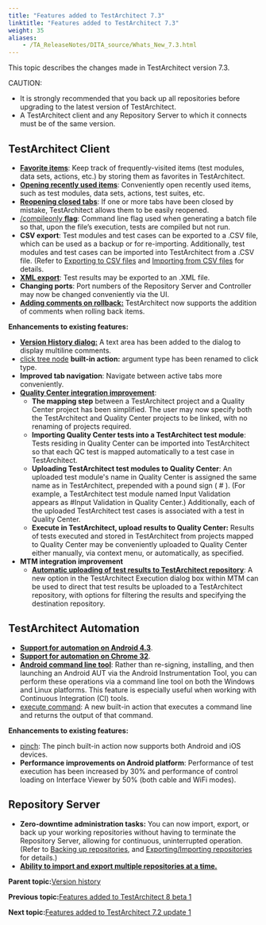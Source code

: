 ```yaml
--- 
title: "Features added to TestArchitect 7.3"
linktitle: "Features added to TestArchitect 7.3"
weight: 35
aliases: 
    - /TA_ReleaseNotes/DITA_source/Whats_New_7.3.html
---
```


This topic describes the changes made in TestArchitect version 7.3.

CAUTION:

-   It is strongly recommended that you back up all repositories before upgrading to the latest version of TestArchitect.
-   A TestArchitect client and any Repository Server to which it connects must be of the same version.

## TestArchitect Client

-   [**Favorite items**](/TA_Help/Topics/Favorite_items.html): Keep track of frequently-visited items \(test modules, data sets, actions, etc.\) by storing them as favorites in TestArchitect.
-   [**Opening recently used items**](/TA_Help/Topics/Opening_recent_items.html): Conveniently open recently used items, such as test modules, data sets, actions, test suites, etc.
-   [**Reopening closed tabs**](/TA_Help/Topics/Recovering_closed_items.html): If one or more tabs have been closed by mistake, TestArchitect allows them to be easily reopened.
-   [/compileonly **flag**](/TA_Help/Topics/Test_exec_cmd.html): Command line flag used when generating a batch file so that, upon the file’s execution, tests are compiled but not run.
-   **CSV export**: Test modules and test cases can be exported to a .CSV file, which can be used as a backup or for re-importing. Additionally, test modules and test cases can be imported into TestArchitect from a .CSV file. \(Refer to [Exporting to CSV files](/TA_Help/Topics/Exporing_to_CSV.html) and [Importing from CSV files](/TA_Help/Topics/Importing_from_CSV.html) for details.
-   [**XML export**](/TA_Help/Topics/Test_result_export_XML.html): Test results may be exported to an .XML file.
-   **Changing ports**: Port numbers of the Repository Server and Controller may now be changed conveniently via the UI.
-   [**Adding comments on rollback:**](/TA_Help/Topics/Project_items_revision_roll_back.html) TestArchitect now supports the addition of comments when rolling back items.


**Enhancements to existing features:**

-   [**Version History dialog:**](/TA_Help/Topics/Project_items_history.html) A text area has been added to the dialog to display multiline comments.
-   [click tree node](/TA_Automation/Topics/bia_click_tree_node.html) **built-in action:** argument type has been renamed to click type.
-   **Improved tab navigation**: Navigate between active tabs more conveniently.
-   [**Quality Center integration improvement**](/TA_Help/Topics/Integration_QC_intro.html):
    -   **The mapping step** between a TestArchitect project and a Quality Center project has been simplified. The user may now specify both the TestArchitect and Quality Center projects to be linked, with no renaming of projects required.
    -   **Importing Quality Center tests into a TestArchitect test module**: Tests residing in Quality Center can be imported into TestArchitect so that each QC test is mapped automatically to a test case in TestArchitect.
    -   **Uploading TestArchitect test modules to Quality Center**: An uploaded test module's name in Quality Center is assigned the same name as in TestArchitect, prepended with a pound sign \( \# \). \(For example, a TestArchitect test module named Input Validation appears as \#Input Validation in Quality Center.\) Additionally, each of the uploaded TestArchitect test cases is associated with a test in Quality Center.
    -   **Execute in TestArchitect, upload results to Quality Center:** Results of tests executed and stored in TestArchitect from projects mapped to Quality Center may be conveniently uploaded to Quality Center either manually, via context menu, or automatically, as specified.
-   **MTM integration improvement**
    -   [**Automatic uploading of test results to TestArchitect repository**](/TA_Help/Topics/Integration_MTM_running_test_cases.html): A new option in the TestArchitect Execution dialog box within MTM can be used to direct that test results be uploaded to a TestArchitect repository, with options for filtering the results and specifying the destination repository.

## TestArchitect Automation

-   [**Support for automation on Android 4.3**](/Android/Topics/Android_Automation_begin.html).
-   [**Support for automation on Chrome 32**](/TA_Automation/Topics/Web_automation.html).
-   [**Android command line tool**](/Android/Topics/Android_command_line_tool.html): Rather than re-signing, installing, and then launching an Android AUT via the Android Instrumentation Tool, you can perform these operations via a command line tool on both the Windows and Linux platforms. This feature is especially useful when working with Continuous Integration \(CI\) tools.
-   [execute command](/TA_Automation/Topics/bia_execute_command.html): A new built-in action that executes a command line and returns the output of that command.

**Enhancements to existing features:**

-   [pinch](/TA_Automation/Topics/bia_iOS_pinch.html): The pinch built-in action now supports both Android and iOS devices.
-   **Performance improvements on Android platform**: Performance of test execution has been increased by 30% and performance of control loading on Interface Viewer by 50% \(both cable and WiFi modes\).

## Repository Server

-   **Zero-downtime administration tasks:** You can now import, export, or back up your working repositories without having to terminate the Repository Server, allowing for continuous, uninterrupted operation. \(Refer to [Backing up repositories](/TA_Administration/Topics/Repo_server_management_bk.html), and [Exporting/Importing repositories](/TA_Administration/Topics/adm_Exporting_import_repository.html) for details.\)
-   [**Ability to import and export multiple repositories at a time.**](/TA_Administration/Topics/adm_Exporting_import_repository.html)

**Parent topic:**[Version history](/TA_ReleaseNotes/DITA_source/Version_History.html)

**Previous topic:**[Features added to TestArchitect 8 beta 1](/TA_ReleaseNotes/DITA_source/Whats_New_8.0_beta_1.html)

**Next topic:**[Features added to TestArchitect 7.2 update 1](/TA_ReleaseNotes/DITA_source/Whats_New_7.2_update_1.html)


